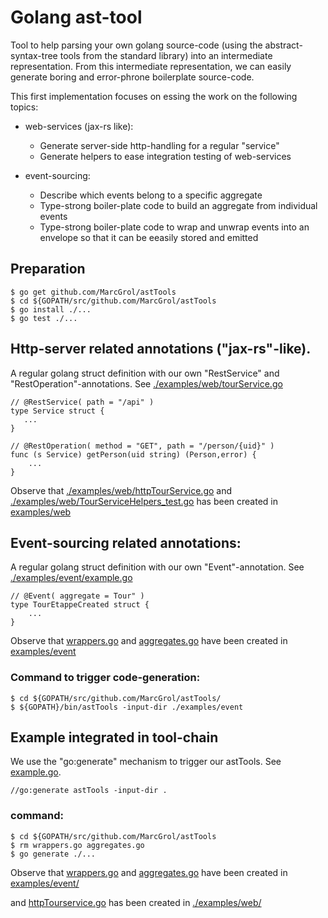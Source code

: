 # Golang ast-tool

Tool to help parsing your own golang source-code (using the abstract-syntax-tree tools from the standard library) into an intermediate representation.
From this intermediate representation, we can easily generate boring and error-phrone boilerplate source-code.

This first implementation focuses on essing the work on the following topics:
- web-services (jax-rs like):
    - Generate server-side http-handling for a regular "service"
    - Generate helpers to ease integration testing of web-services

- event-sourcing:
    - Describe which events belong to a specific aggregate
    - Type-strong boiler-plate code to build an aggregate from individual events
    - Type-strong boiler-plate code to wrap and unwrap events into an envelope so that it can be eeasily stored and emitted

## Preparation
    $ go get github.com/MarcGrol/astTools
    $ cd ${GOPATH/src/github.com/MarcGrol/astTools
    $ go install ./...
    $ go test ./...

## Http-server related annotations ("jax-rs"-like). 

A regular golang struct definition with our own "RestService" and "RestOperation"-annotations. See [./examples/web/tourService.go](./examples/web/tourService.go)

    // @RestService( path = "/api" )
    type Service struct {
       ...
    }
    
    // @RestOperation( method = "GET", path = "/person/{uid}" )
    func (s Service) getPerson(uid string) (Person,error) {
        ...
    }        

Observe that [./examples/web/httpTourService.go](./examples/web/httpTourService.go) and [./examples/web/TourServiceHelpers_test.go](./examples/web/TourServiceHelpers_test.go) has been created in [examples/web](examples/web)

## Event-sourcing related annotations:

A regular golang struct definition with our own "Event"-annotation. See [./examples/event/example.go](./examples/event/example.go)
    
    // @Event( aggregate = Tour" )
    type TourEtappeCreated struct {
        ...
    }        

Observe that [wrappers.go](./examples/event/wrappers.go) and [aggregates.go](./examples/event/aggregates.go) have been created in [examples/event](examples/event)

### Command to trigger code-generation:

    $ cd ${GOPATH/src/github.com/MarcGrol/astTools/
    $ ${GOPATH}/bin/astTools -input-dir ./examples/event


## Example integrated in tool-chain

We use the "go:generate" mechanism to trigger our astTools. See [example.go](./examples/event/example.go).

    //go:generate astTools -input-dir .

### command:
    $ cd ${GOPATH/src/github.com/MarcGrol/astTools
    $ rm wrappers.go aggregates.go
    $ go generate ./...
    
Observe that [wrappers.go](./examples/event/wrappers.go) and [aggregates.go](./examples/event/aggregates.go) have been created in [examples/event/](examples/event/) 

and [httpTourservice.go](./examples/web/httpTourService.go) has been created in [./examples/web/](./examples/web/) 
